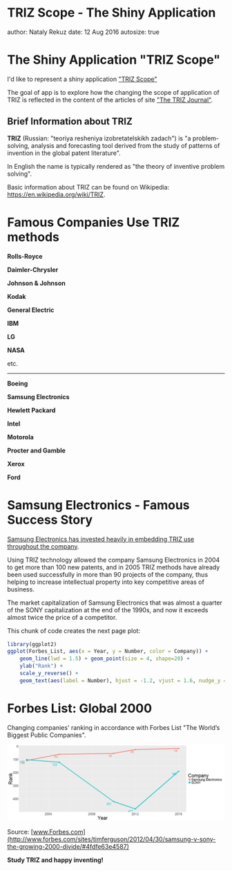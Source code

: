 TRIZ Scope  - The Shiny Application
=====================
author: Nataly Rekuz
date: 12 Aug 2016
autosize: true


The Shiny Application "TRIZ Scope"
======================



I'd like to represent a shiny application ["TRIZ Scope"](https://natalyrekuz.shinyapps.io/TRIZ_Scope/)


The goal of app is to explore how the changing the scope of application of TRIZ is reflected in the content of the articles of site ["The TRIZ Journal"](https://triz-journal.com/).

## Brief Information about TRIZ

**TRIZ** (Russian: "teoriya resheniya izobretatelskikh zadach") is "a problem-solving, analysis and forecasting tool derived from the study of patterns of invention in the global patent literature". 

In English the name is typically rendered as "the theory of inventive problem solving".


Basic information about TRIZ can be found on Wikipedia:
<https://en.wikipedia.org/wiki/TRIZ>.



Famous Companies Use TRIZ methods
======================



**Rolls-Royce**             


**Daimler-Chrysler**        


**Johnson & Johnson**       


**Kodak**                   


**General Electric**


**IBM**


**LG**


**NASA**

etc.
***

**Boeing**                  


**Samsung Electronics**


**Hewlett Packard**         


**Intel**


**Motorola**                


**Procter and Gamble**


**Xerox**


**Ford**



Samsung Electronics - Famous Success Story
=======================

[Samsung Electronics has invested heavily in embedding TRIZ use throughout the company](http://www.forbes.com/sites/haydnshaughnessy/2013/03/07/why-is-samsung-such-an-innovative-company/2/#845820473983).


Using TRIZ technology allowed the company Samsung Electronics in 2004 to get more than 100 new patents, and in 2005 TRIZ methods have already been used successfully in more than 90 projects of the company, thus helping to increase intellectual property into key competitive areas of business.


The market capitalization of Samsung Electronics that was almost a quarter of the SONY capitalization at the end of the 1990s, and now it exceeds almost twice the price of a competitor.


This chunk of code creates the next page plot:


```r
library(ggplot2)
ggplot(Forbes_List, aes(x = Year, y = Number, color = Company)) +
    geom_line(lwd = 1.5) + geom_point(size = 4, shape=20) +
    ylab("Rank") +
    scale_y_reverse() +
    geom_text(aes(label = Number), hjust = -1.2, vjust = 1.6, nudge_y = 2)
```

Forbes List: Global 2000
========================

Changing companies' ranking in accordance with Forbes List "The World’s Biggest Public Companies".

![plot of chunk plot](app-figure/plot-1.png)



Source: [www.Forbes.com](http://www.forbes.com/sites/timferguson/2012/04/30/samsung-v-sony-the-growing-2000-divide/#4fdfe63e4587)


**Study TRIZ and happy inventing!**
